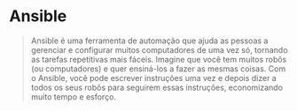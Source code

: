 # Ansible
> Ansible é uma ferramenta de automação que ajuda as pessoas a gerenciar e configurar muitos computadores de uma vez só, tornando as tarefas repetitivas mais fáceis. Imagine que você tem muitos robôs (ou computadores) e quer ensiná-los a fazer as mesmas coisas. Com o Ansible, você pode escrever instruções uma vez e depois dizer a todos os seus robôs para seguirem essas instruções, economizando muito tempo e esforço.
